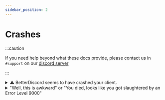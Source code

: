 ```yaml
---
sidebar_position: 2
---
```


# Crashes

:::caution

If you need help beyond what these docs provide, please contact us in `#support` on our [discord server](https://betterdiscord.app/invite)

:::

<details>
<summary>⚠️ BetterDiscord seems to have crashed your client.</summary>

This is a very generic error that could mean any number of things. It also doesn't necessarily mean BetterDiscord was at fault. It could have been a plugin or even Discord itself. It's just difficult for BetterDiscord to tell who is the cause so it catches them all.

Fixing issues like this involves the following:
 - Switching to Stable from Canary or PTB
 - Manually updating library plugins
 - Removing unofficial plugins
 - Rename the plugin folder

</details>

<details>
<summary>"Well, this is awkward" or "You died, looks like you got slaughtered by an Error Level 9000"</summary>

This type of error is usually caused by something being out of date. Ensure your copy of BetterDiscord and your plugins and keys are up to date.

</details>